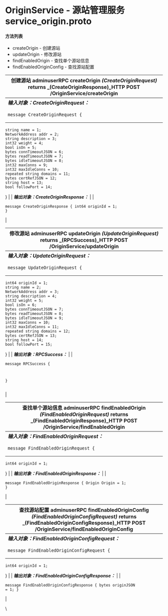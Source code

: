 # OriginService - 源站管理服务 service\_origin.proto

#### 方法列表

* createOrigin - 创建源站
* updateOrigin - 修改源站
* findEnabledOrigin - 查找单个源站信息
* findEnabledOriginConfig - 查找源站配置

| 创建源站 adminuserRPC createOrigin _(CreateOriginRequest)_ returns _(CreateOriginResponse)_HTTP POST /OriginService/createOrigin                                                                                                                                                                                                                                                                         |
| ---------------------------------------------------------------------------------------------------------------------------------------------------------------------------------------------------------------------------------------------------------------------------------------------------------------------------------------------------------------------------------------------------- |
| _**输入对象：CreateOriginRequest：**_                                                                                                                                                                                                                                                                                                                                                                      |
| <pre><code>message CreateOriginRequest {
	string name = 1;
	NetworkAddress addr = 2;
	string description = 3;
	int32 weight = 4;
	bool isOn = 5;
	bytes connTimeoutJSON = 6;
	bytes readTimeoutJSON = 7;
	bytes idleTimeoutJSON = 8;
	int32 maxConns = 9;
	int32 maxIdleConns = 10;
	repeated string domains = 11;
	bytes certRefJSON = 12;
	string host = 13;
	bool followPort = 14;
}</code></pre> |
| _**输出对象：CreateOriginResponse：**_                                                                                                                                                                                                                                                                                                                                                                     |
| <pre><code>message CreateOriginResponse {
	int64 originId = 1;
}</code></pre>                                                                                                                                                                                                                                                                                                                        |

| 修改源站 adminuserRPC updateOrigin _(UpdateOriginRequest)_ returns _(RPCSuccess)_HTTP POST /OriginService/updateOrigin                                                                                                                                                                                                                                                                                                         |
| -------------------------------------------------------------------------------------------------------------------------------------------------------------------------------------------------------------------------------------------------------------------------------------------------------------------------------------------------------------------------------------------------------------------------- |
| _**输入对象：UpdateOriginRequest：**_                                                                                                                                                                                                                                                                                                                                                                                            |
| <pre><code>message UpdateOriginRequest {
	int64 originId = 1;
	string name = 2;
	NetworkAddress addr = 3;
	string description = 4;
	int32 weight = 5;
	bool isOn = 6;
	bytes connTimeoutJSON = 7;
	bytes readTimeoutJSON = 8;
	bytes idleTimeoutJSON = 9;
	int32 maxConns = 10;
	int32 maxIdleConns = 11;
	repeated string domains = 12;
	bytes certRefJSON = 13;
	string host = 14;
	bool followPort = 15;
}</code></pre> |
| _**输出对象：RPCSuccess：**_                                                                                                                                                                                                                                                                                                                                                                                                     |
| <pre><code>message RPCSuccess {

}</code></pre>                                                                                                                                                                                                                                                                                                                                                                            |

| 查找单个源站信息 adminuserRPC findEnabledOrigin _(FindEnabledOriginRequest)_ returns _(FindEnabledOriginResponse)_HTTP POST /OriginService/findEnabledOrigin |
| ---------------------------------------------------------------------------------------------------------------------------------------------------- |
| _**输入对象：FindEnabledOriginRequest：**_                                                                                                                 |
| <pre><code>message FindEnabledOriginRequest {
	int64 originId = 1;
}</code></pre>                                                                    |
| _**输出对象：FindEnabledOriginResponse：**_                                                                                                                |
| <pre><code>message FindEnabledOriginResponse {
	Origin Origin = 1;
}</code></pre>                                                                    |

| 查找源站配置 adminuserRPC findEnabledOriginConfig _(FindEnabledOriginConfigRequest)_ returns _(FindEnabledOriginConfigResponse)_HTTP POST /OriginService/findEnabledOriginConfig |
| -------------------------------------------------------------------------------------------------------------------------------------------------------------------------- |
| _**输入对象：FindEnabledOriginConfigRequest：**_                                                                                                                                 |
| <pre><code>message FindEnabledOriginConfigRequest {
	int64 originId = 1;
}</code></pre>                                                                                    |
| _**输出对象：FindEnabledOriginConfigResponse：**_                                                                                                                                |
| <pre><code>message FindEnabledOriginConfigResponse {
	bytes originJSON = 1;
}</code></pre>                                                                                 |

\
